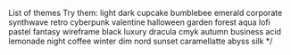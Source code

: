
  List of themes
Try them:
light
dark
cupcake
bumblebee
emerald
corporate
synthwave
retro
cyberpunk
valentine
halloween
garden
forest
aqua
lofi
pastel
fantasy
wireframe
black
luxury
dracula
cmyk
autumn
business
acid
lemonade
night
coffee
winter
dim
nord
sunset
caramellatte
abyss
silk */
